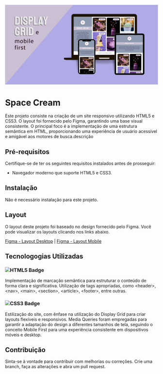 ![Projeto Space Cream](./img/capa-projeto.png)

# Space Cream

Este projeto consiste na criação de um site responsivo utilizando HTML5 e CSS3. O layout foi fornecido pelo Figma, garantindo uma base visual consistente. O principal foco é a implementação de uma estrutura semântica em HTML, proporcionando uma experiência de usuário acessível e amigável aos motores de busca.descrição

## Pré-requisitos
Certifique-se de ter os seguintes requisitos instalados antes de prosseguir:

- Navegador moderno que suporte HTML5 e CSS3.

## Instalação

Não é necessário instalação para este projeto.

## Layout
O layout deste projeto foi baseado no design fornecido pelo Figma. Você pode visualizar os layouts clicando nos links abaixo.

[Figma - Layout Desktop](https://www.figma.com/file/Ouzsq7i4tXdAAldhpmFBm6/Stage-03---Grid-com-anima%C3%A7%C3%B5es-(Copy)?type=design&node-id=0%3A1&mode=dev)
 |  [Figma - Layout Mobile](https://www.figma.com/file/0lrsFsmXi1Od4hd3P9Faag/Stage-03---Mobile-First-(Copy)?type=design&mode=dev)

## Tecnologogias Utilizadas

### ![HTML5 Badge](https://img.shields.io/badge/HTML5-E34F26?style=for-the-badge&logo=html5&logoColor=white) 

Implementação de marcação semântica para estruturar o conteúdo de forma clara e significativa. Utilização de tags apropriadas, como &lt;header&gt;, &lt;nav&gt;, &lt;main&gt;, &lt;section&gt;, &lt;article&gt;, &lt;footer&gt;, entre outras.

### ![CSS3 Badge](https://img.shields.io/badge/CSS3-1572B6?style=for-the-badge&logo=css3&logoColor=white)   

Estilização do site, com ênfase na utilização do Display Grid para criar layouts flexíveis e responsivos. Media Queries foram empregadas para garantir a adaptação do design a diferentes tamanhos de tela, seguindo o conceito Mobile First para uma experiência consistente em dispositivos móveis e desktop. 


## Contribuição
Sinta-se à vontade para contribuir com melhorias ou correções. Crie uma branch, faça as alterações e abra um pull request.
